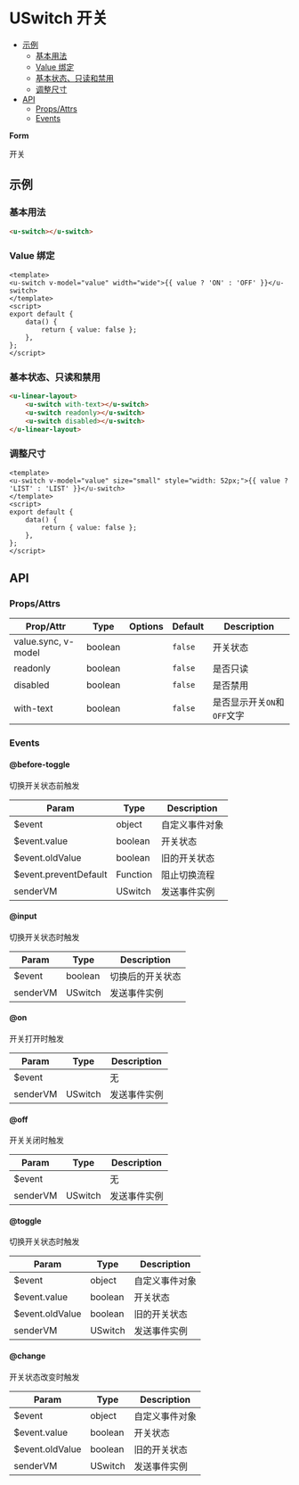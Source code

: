 <!-- 该 README.md 根据 api.yaml 和 docs/*.md 自动生成，为了方便在 GitHub 和 NPM 上查阅。如需修改，请查看源文件 -->

# USwitch 开关

- [示例](#示例)
    - [基本用法](#基本用法)
    - [Value 绑定](#value-绑定)
    - [基本状态、只读和禁用](#基本状态-只读和禁用)
    - [调整尺寸](#调整尺寸)
- [API]()
    - [Props/Attrs](#propsattrs)
    - [Events](#events)

**Form**

开关

## 示例
### 基本用法

``` html
<u-switch></u-switch>
```

### Value 绑定

``` vue
<template>
<u-switch v-model="value" width="wide">{{ value ? 'ON' : 'OFF' }}</u-switch>
</template>
<script>
export default {
    data() {
        return { value: false };
    },
};
</script>
```

### 基本状态、只读和禁用

``` html
<u-linear-layout>
    <u-switch with-text></u-switch>
    <u-switch readonly></u-switch>
    <u-switch disabled></u-switch>
</u-linear-layout>
```

### 调整尺寸

``` vue
<template>
<u-switch v-model="value" size="small" style="width: 52px;">{{ value ? 'LIST' : 'LIST' }}</u-switch>
</template>
<script>
export default {
    data() {
        return { value: false };
    },
};
</script>
```

## API
### Props/Attrs

| Prop/Attr | Type | Options | Default | Description |
| --------- | ---- | ------- | ------- | ----------- |
| value.sync, v-model | boolean |  | `false` | 开关状态 |
| readonly | boolean |  | `false` | 是否只读 |
| disabled | boolean |  | `false` | 是否禁用 |
| with-text | boolean |  | `false` | 是否显示开关`ON`和`OFF`文字 |

### Events

#### @before-toggle

切换开关状态前触发

| Param | Type | Description |
| ----- | ---- | ----------- |
| $event | object | 自定义事件对象 |
| $event.value | boolean | 开关状态 |
| $event.oldValue | boolean | 旧的开关状态 |
| $event.preventDefault | Function | 阻止切换流程 |
| senderVM | USwitch | 发送事件实例 |

#### @input

切换开关状态时触发

| Param | Type | Description |
| ----- | ---- | ----------- |
| $event | boolean | 切换后的开关状态 |
| senderVM | USwitch | 发送事件实例 |

#### @on

开关打开时触发

| Param | Type | Description |
| ----- | ---- | ----------- |
| $event |  | 无 |
| senderVM | USwitch | 发送事件实例 |

#### @off

开关关闭时触发

| Param | Type | Description |
| ----- | ---- | ----------- |
| $event |  | 无 |
| senderVM | USwitch | 发送事件实例 |

#### @toggle

切换开关状态时触发

| Param | Type | Description |
| ----- | ---- | ----------- |
| $event | object | 自定义事件对象 |
| $event.value | boolean | 开关状态 |
| $event.oldValue | boolean | 旧的开关状态 |
| senderVM | USwitch | 发送事件实例 |

#### @change

开关状态改变时触发

| Param | Type | Description |
| ----- | ---- | ----------- |
| $event | object | 自定义事件对象 |
| $event.value | boolean | 开关状态 |
| $event.oldValue | boolean | 旧的开关状态 |
| senderVM | USwitch | 发送事件实例 |

